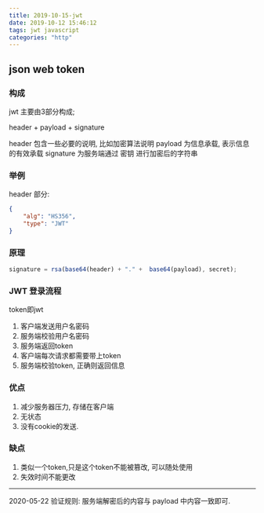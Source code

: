 ```yaml
---
title: 2019-10-15-jwt
date: 2019-10-12 15:46:12
tags: jwt javascript
categories: "http"
---
```


## json web token

### 构成

jwt 主要由3部分构成;

header + payload + signature

header 包含一些必要的说明, 比如加密算法说明
payload 为信息承载, 表示信息的有效承载
signature 为服务端通过 密钥 进行加密后的字符串

### 举例

header 部分:

```json
{
    "alg": "HS356",
    "type": "JWT"
}
```

### 原理

```js
signature = rsa(base64(header) + "." +  base64(payload), secret);
```

### JWT 登录流程

token即jwt

1. 客户端发送用户名密码
2. 服务端校验用户名密码
3. 服务端返回token
4. 客户端每次请求都需要带上token
5. 服务端校验token, 正确则返回信息

### 优点

1. 减少服务器压力, 存储在客户端
2. 无状态
3. 没有cookie的发送.

### 缺点

1. 类似一个token,只是这个token不能被篡改, 可以随处使用
2. 失效时间不能更改

---
2020-05-22
验证规则:
服务端解密后的内容与 payload 中内容一致即可.

